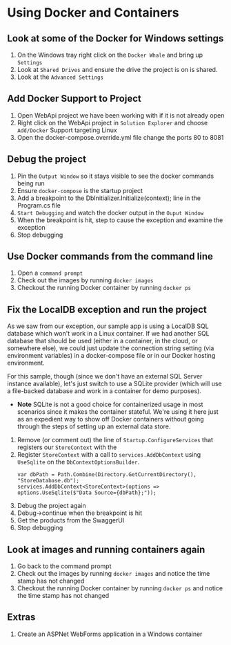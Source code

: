 # Using Docker and Containers

## Look at some of the Docker for Windows settings
1. On the Windows tray right click on the `Docker Whale` and bring up `Settings`
1. Look at `Shared Drives` and ensure the drive the project is on is shared.
1. Look at the `Advanced Settings`

## Add Docker Support to Project
1. Open WebApi project we have been working with if it is not already open
1. Right click on the WebApi project in `Solution Explorer` and choose `Add/Docker` Support targeting Linux
1. Open the docker-compose.override.yml file change the ports 80 to 8081

## Debug the project 
1. Pin the `Output Window` so it stays visible to see the docker commands being run
1. Ensure `docker-compose` is the startup project
1. Add a breakpoint to the DbInitializer.Initialize(context); line in the Program.cs file
1. `Start Debugging` and watch the docker output in the `Ouput Window`
1. When the breakpoint is hit, step to cause the exception and examine the exception
1. Stop debugging

## Use Docker commands from the command line
1. Open a `command prompt`
1. Check out the images by running `docker images`
1. Checkout the running Docker container by running `docker ps`

## Fix the LocalDB exception and run the project
As we saw from our exception, our sample app is using a LocalDB SQL database which 
won't work in a Linux container. If we had another SQL database that should be used 
(either in a container, in the cloud, or somewhere else), we could just update the 
connection string setting (via environment variables) in a docker-compose file or in
our Docker hosting environment.

For this sample, though (since we don't have an external SQL Server instance 
available), let's just switch to use a SQLite provider (which will use a 
file-backed database and work in a container for demo purposes).

* **Note** SQLite is not a good choice for containerized usage in most 
scenarios since it makes the container stateful. We're using it here just 
as an expedient way to show off Docker containers without going through the 
steps of setting up an external data store.

1. Remove (or comment out) the line of `Startup.ConfigureServices` that 
registers our `StoreContext` with the 
1. Register `StoreContext` with a call to `services.AddDbContext` using 
`UseSqlite` on the `DbContextOptionsBuilder`.
	```CSharp
	var dbPath = Path.Combine(Directory.GetCurrentDirectory(), "StoreDatabase.db");
	services.AddDbContext<StoreContext>(options => options.UseSqlite($"Data Source={dbPath};"));
	```
1. Debug the project again
1. Debug->continue when the breakpoint is hit
1. Get the products from the SwaggerUI
1. Stop debugging

## Look at images and running containers again
1. Go back to the command prompt
1. Check out the images by running `docker images` and notice the time stamp has not changed
1. Checkout the running Docker container by running `docker ps` and notice the time stamp has not changed

## Extras
1. Create an ASPNet WebForms application in a Windows container